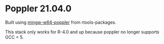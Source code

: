 # Poppler 21.04.0

Built using [mingw-w64-poppler](https://github.com/r-windows/rtools-packages/tree/master/mingw-w64-poppler) from rtools-packages.

This stack only works for R-4.0 and up because poppler no longer supports GCC < 5. 